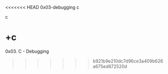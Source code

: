 <<<<<<< HEAD
0x03-debugging
c

c

+c
=======
0x03. C - Debugging
>>>>>>> b921b9e210dc7d96ce3a409b626a675ed872520d

